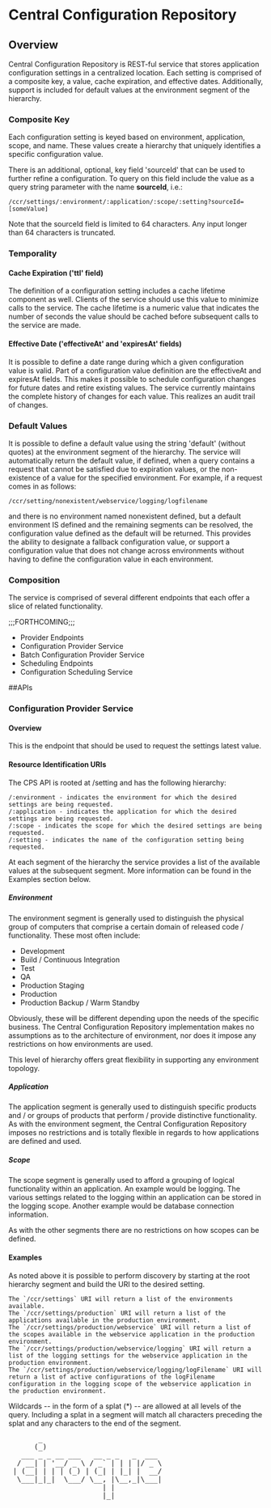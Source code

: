  Central Configuration Repository
================================

## Overview
Central Configuration Repository is REST-ful service that stores application configuration settings in a centralized location.
Each setting is comprised of a composite key, a value, cache expiration, and effective dates. Additionally, support is included
for default values at the environment segment of the hierarchy.

### Composite Key
Each configuration setting is keyed based on environment, application, scope, and name. These values create a hierarchy
that uniquely identifies a specific configuration value.

There is an additional, optional, key field 'sourceId' that can be used to further refine a configuration. To query on this 
field include the value as a query string parameter with the name **sourceId**, i.e.:

`/ccr/settings/:environment/:application/:scope/:setting?sourceId=[someValue]`

Note that the sourceId field is limited to 64 characters. Any input longer than 64 characters is truncated.

### Temporality

#### Cache Expiration ('ttl' field)
The definition of a configuration setting includes a cache lifetime component as well. Clients of the service
should use this value to minimize calls to the service. The cache lifetime is a numeric value that indicates the number of 
seconds the value should be cached before subsequent calls to the service are made.

#### Effective Date ('effectiveAt' and 'expiresAt' fields)
It is possible to define a date range during which a given configuration value is valid. Part of a configuration value definition are
the effectiveAt and expiresAt fields. This makes it possible to schedule configuration changes for future dates and retire existing
values. The service currently maintains the complete history of changes for each value. This realizes an audit trail of changes.

### Default Values
It is possible to define a default value using the string 'default' (without quotes) at the environment segment of the hierarchy. The service
will automatically return the default value, if defined, when a query contains a request that cannot be satisfied due to expiration
values, or the non-existence of a value for the specified environment. For example, if a request comes in as follows:

    /ccr/setting/nonexistent/webservice/logging/logfilename

and there is no environment named nonexistent defined, but a default environment IS defined and the remaining segments can be resolved,
the configuration value defined as the default will be returned. This provides the ability to designate a fallback configuration value, or support a configuration value that does
not change across environments without having to define the configuration value in each environment.

### Composition
The service is comprised of several different endpoints that each offer a slice of related functionality.

;;;FORTHCOMING;;;

- Provider Endpoints
 - Configuration Provider Service
 - Batch Configuration Provider Service
- Scheduling Endpoints
 - Configuration Scheduling Service

##APIs

### Configuration Provider Service

#### Overview
This is the endpoint that should be used to request the settings latest value.

#### Resource Identification URIs
The CPS API is rooted at /setting and has the following hierarchy:

    /:environment - indicates the environment for which the desired settings are being requested.
    /:application - indicates the application for which the desired settings are being requested.
    /:scope - indicates the scope for which the desired settings are being requested.
    /:setting - indicates the name of the configuration setting being requested.

At each segment of the hierarchy the service provides a list of the available values at the subsequent segment.
More information can be found in the Examples section below.

##### Environment
The environment segment is generally used to distinguish the physical group of computers that comprise a certain domain of
released code / functionality. These most often include:

- Development
- Build / Continuous Integration
- Test
- QA
- Production Staging
- Production
- Production Backup / Warm Standby

Obviously, these will be different depending upon the needs of the specific business. The Central Configuration Repository
implementation makes no assumptions as to the architecture of environment, nor does it impose any restrictions on how
environments are used.

This level of hierarchy offers great flexibility in supporting any environment topology.

##### Application
The application segment is generally used to distinguish specific products and / or groups of products that perform / provide
distinctive functionality. As with the environment segment, the Central Configuration Repository imposes no restrictions
and is totally flexible in regards to how applications are defined and used.

##### Scope
The scope segment is generally used to afford a grouping of logical functionality within an application. An example would be
logging. The various settings related to the logging within an application can be stored in the logging scope. Another
example would be database connection information.

As with the other segments there are no restrictions on how scopes can be defined.

#### Examples

As noted above it is possible to perform discovery by starting at the root hierarchy segment and build the URI to the desired setting.

    The `/ccr/settings` URI will return a list of the environments available.
    The `/ccr/settings/production` URI will return a list of the applications available in the production environment.
    The `/ccr/settings/production/webservice` URI will return a list of the scopes available in the webservice application in the production environment.
    The `/ccr/settings/production/webservice/logging` URI will return a list of the logging settings for the webservice application in the production environment.
    The `/ccr/settings/production/webservice/logging/logFilename` URI will return a list of active configurations of the logFilename configuration in the logging scope of the webservice application in the production environment.

Wildcards -- in the form of a splat (*) -- are allowed at all levels of the query. Including a splat in a segment will match all characters preceding the splat and any characters to the end of the segment.




<pre>
       _
      (_)
   ___ _ _ __ ___   __ _ _   _  ___
  / __| | '__/ _ \ / _` | | | |/ _ \
 | (__| | | | (_) | (_| | |_| |  __/
  \___|_|_|  \___/ \__, |\__,_|\___|
                      | |
                      |_|

</pre>
